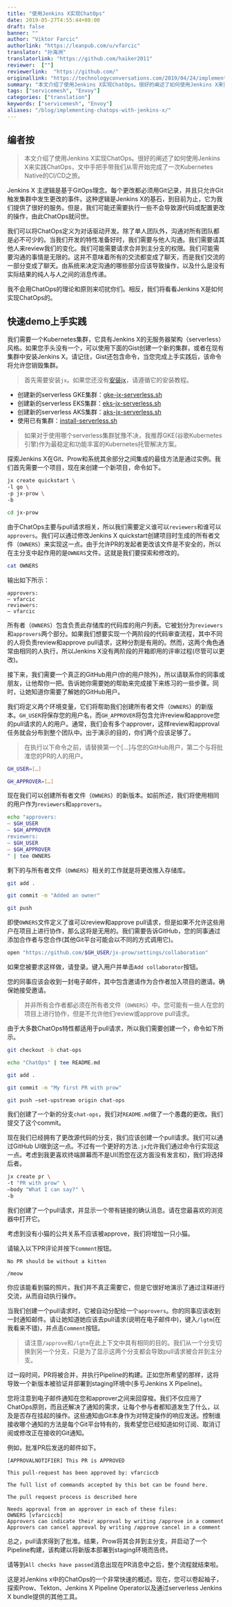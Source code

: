 ```yaml
---
title: "使用Jenkins X实现ChatOps"
date: 2019-05-27T4:55:44+08:00
draft: false
banner: ""
author: "Viktor Farcic"
authorlink: "https://leanpub.com/u/vfarcic"
translator: "孙海洲"
translatorlink: "https://github.com/haiker2011"
reviewer:  [""]
reviewerlink:  "https://github.com/"
originallink: "https://technologyconversations.com/2019/04/24/implementing-chatops-with-jenkins-x/"
summary: "本文介绍了使用Jenkins X实现ChatOps。很好的阐述了如何使用Jenkins X来实践ChatOps，文中手把手带我们从零开始完成了一次Kubernetes Native的CI/CD之旅。"
tags: ["servicemesh", "Envoy"]
categories: ["translation"]
keywords: ["servicemesh", "Envoy"]
aliases: "/blog/implementing-chatops-with-jenkins-x/"
---
```


## 编者按

> 本文介绍了使用Jenkins X实现ChatOps。很好的阐述了如何使用Jenkins X来实践ChatOps，文中手把手带我们从零开始完成了一次Kubernetes Native的CI/CD之旅。

Jenkins X 主逻辑是基于GitOps理念。每个更改都必须用Git记录，并且只允许Git触发集群中发生更改的事件。这种逻辑是Jenkins X的基石，到目前为止，它为我们提供了很好的服务。但是，我们可能还需要执行一些不会导致源代码或配置更改的操作，由此ChatOps就问世。

我们可以将ChatOps定义为对话驱动开发。除了单人团队外，沟通对所有团队都是必不可少的。当我们开发的特性准备好时，我们需要与他人沟通。我们需要请其他人来review我们的变化。我们可能需要请求合并到主分支的权限。我们可能需要沟通的事情是无限的。这并不意味着所有的交流都变成了聊天，而是我们交流的一部分变成了聊天。由系统来决定沟通的哪些部分应该导致操作，以及什么是没有实际结果的纯人与人之间的消息传递。

我不会用ChatOps的理论和原则来叨扰你们。相反，我们将看看Jenkins X是如何实现ChatOps的。

## 快速demo上手实践

我们需要一个Kubernetes集群，它具有Jenkins X的无服务器架构（serverless）风格。如果您手头没有一个，可以使用下面的Gist创建一个新的集群，或者在现有集群中安装Jenkins X。请记住，Gist还包含命令，当您完成上手实践后，该命令将允许您销毁集群。

> 首先需要安装`jx`。如果您还没有[安装jx](https://jenkins-x.io/getting-started/install/)，请遵循它的安装教程。

* 创建新的serverless GKE集群：[gke-jx-serverless.sh](https://gist.github.com/vfarcic/a04269d359685bbd00a27643b5474ace)
* 创建新的serverless EKS集群：[eks-jx-serverless.sh](https://gist.github.com/vfarcic/69a4cbc65d8cb122d890add5997c463b)
* 创建新的serverless AKS集群：[aks-jx-serverless.sh](https://gist.github.com/vfarcic/a7cb7a28b7e84590fbb560b16a0ee98c)
* 使用已有集群：[install-serverless.sh](https://gist.github.com/vfarcic/f592c72486feb0fb1301778de08ba31d)

> 如果对于使用哪个serverless集群犹豫不决，我推荐GKE(谷歌Kubernetes引擎)作为最稳定和功能丰富的Kubernetes托管解决方案。

探索Jenkins X在Git、Prow和系统其余部分之间集成的最佳方法是通过实例。我们首先需要一个项目，现在来创建一个新项目，命令如下。

```bash
jx create quickstart \
-l go \
-p jx-prow \
-b

cd jx-prow
```

由于ChatOps主要与pull请求相关，所以我们需要定义谁可以`reviewers`和谁可以`approvers`。我们可以通过修改Jenkins X quickstart创建项目时生成的所有者文件（`OWNERS`）来实现这一点。由于允许PR的发起者更改该文件是不安全的，所以在主分支中起作用的是`OWNERS`文件。这就是我们要探索和修改的。

```bash
cat OWNERS
```

输出如下所示：

```text
approvers:
– vfarcic
reviewers:
– vfarcic
```

所有者（`OWNERS`）包含负责此存储库的代码库的用户列表。它被划分为`reviewers`和`approvers`两个部分。如果我们想要实现一个两阶段的代码审查流程，其中不同的人将负责review和approve pull请求，这种分割是有用的。然而，这两个角色通常由相同的人执行，所以Jenkins X没有两阶段的开箱即用的评审过程(尽管可以更改)。

接下来，我们需要一个真正的GitHub用户(你的用户除外)，所以请联系你的同事或朋友，让他帮你一把。告诉她你需要她的帮助来完成接下来练习的一些步骤。同时，让她知道你需要了解她的GitHub用户。

我们将定义两个环境变量，它们将帮助我们创建所有者文件（`OWNERS`）的新版本。`GH_USER`将保存您的用户名，而`GH_APPROVER`将包含允许review和approve您的pull请求的人的用户。通常，我们会有多个approver，这样review和approval任务就会分布到整个团队中。出于演示的目的，你们两个应该足够了。

> 在执行以下命令之前，请替换第一个[…]与您的GitHub用户，第二个与将批准您的PR的人的用户。

```bash
GH_USER=[…]

GH_APPROVER=[…]
```

现在我们可以创建所有者文件（`OWNERS`）的新版本。如前所述，我们将使用相同的用户作为`reviewers`和`approvers`。

```bash
echo "approvers:
– $GH_USER
– $GH_APPROVER
reviewers:
– $GH_USER
– $GH_APPROVER
" | tee OWNERS
```

剩下的与所有者文件（`OWNERS`）相关的工作就是将更改推入存储库。

```bash
git add .

git commit -m "Added an owner"

git push
```

即使`OWNERS`文件定义了谁可以review和approve pull请求，但是如果不允许这些用户在项目上进行协作，那么这将是无用的。我们需要告诉GitHub，您的同事通过添加合作者与您合作(其他Git平台可能会以不同的方式调用它)。

```bash
open "https://github.com/$GH_USER/jx-prow/settings/collaboration"
```

如果您被要求这样做，请登录。键入用户并单击`Add collaborator`按钮。

您的同事应该会收到一封电子邮件，其中包含邀请作为合作者加入项目的邀请。确保她接受邀请。

> 并非所有合作者都必须在所有者文件（`OWNERS`）中。您可能有一些人在您的项目上进行协作，但是不允许他们review或approve pull请求。

由于大多数ChatOps特性都适用于pull请求，所以我们需要创建一个，命令如下所示。

```bash
git checkout -b chat-ops

echo "ChatOps" | tee README.md

git add .

git commit -m "My first PR with prow"

git push –set-upstream origin chat-ops
```

我们创建了一个新的分支`chat-ops`，我们对`README.md`做了一个愚蠢的更改。我们提交了这个commit。

现在我们已经拥有了更改源代码的分支，我们应该创建一个pull请求。我们可以通过GitHub UI做到这一点。不过有一个更好的方法`.jx`允许我们通过命令行实现这一点。考虑到我更喜欢终端屏幕而不是UI(而您在这方面没有发言权)，我们将选择后者。

```bash
jx create pr \
-t "PR with prow" \
–body "What I can say?" \
-b
```

我们创建了一个pull请求，并显示一个带有链接的确认消息。请在您最喜欢的浏览器中打开它。

考虑到没有小猫的公共关系不应该被approve，我们将增加一只小猫。

请输入以下PR评论并按下`Comment`按钮。

```text
No PR should be without a kitten

/meow
```

你应该能看到猫的照片。我们并不真正需要它，但是它很好地演示了通过注释进行交流，从而自动执行操作。

当我们创建一个pull请求时，它被自动分配给一个`approvers`。你的同事应该收到一封通知邮件。请让她知道她应该去pull请求(说明在电子邮件中)，键入`/lgtm`(在我看来不错)，并点击`Comment`按钮。

> 请注意`/approve`和`/lgtm`在此上下文中具有相同的目的。我们从一个分支切换到另一个分支，只是为了显示这两个分支都会导致pull请求被合并到主分支。

过一段时间，PR将被合并，并执行Pipeline的构建。正如您所希望的那样，这将导致一个新版本被验证并部署到staging环境中(多亏Jenkins X Pipeline)。

您将注意到电子邮件通知在您和approver之间来回穿梭。我们不仅应用了ChatOps原则，而且还解决了通知的需求，让每个参与者都知道发生了什么，以及是否存在挂起的操作。这些通知由Git本身作为对特定操作的响应发送。控制谁接收哪个通知的方法是每个Git平台特有的，我希望您已经知道如何订阅、取消订阅或修改正在接收的Git通知。

例如，批准PR后发送的邮件如下。

```text
[APPROVALNOTIFIER] This PR is APPROVED

This pull-request has been approved by: vfarciccb

The full list of commands accepted by this bot can be found here.

The pull request process is described here

Needs approval from an approver in each of these files:
OWNERS [vfarciccb]
Approvers can indicate their approval by writing /approve in a comment
Approvers can cancel approval by writing /approve cancel in a comment
```

总之，pull请求得到了批准。结果，Prow将其合并到主分支，并启动了一个Pipeline构建，该构建以将新版本部署到staging环境而告终。

请等到`All checks have passed`消息出现在PR消息中之后，整个流程就结束啦。

这是对Jenkins x中的ChatOps的一个非常快速的概述。现在，您可以卷起袖子，探索Prow、Tekton、Jenkins X Pipeline Operator以及通过serverless Jenkins X bundle提供的其他工具。
